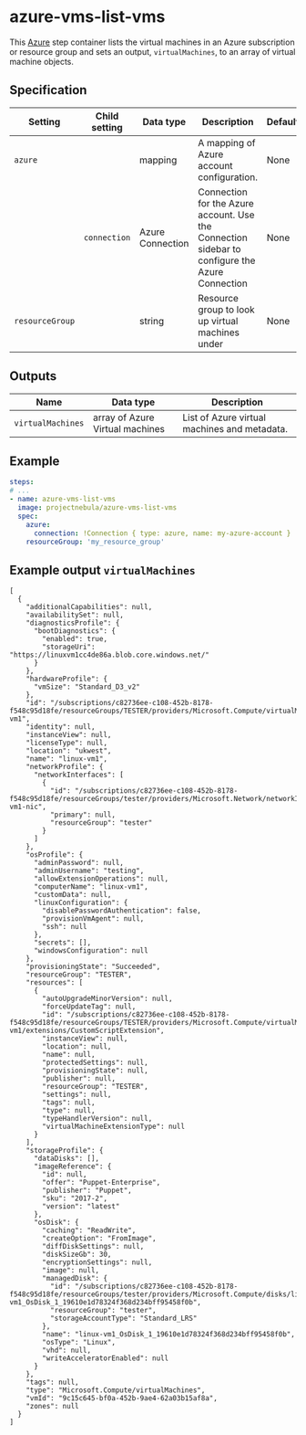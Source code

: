 # azure-vms-list-vms

This [Azure](https://azure.microsoft.com/en-us/services/virtual-machines/) step container lists the virtual machines in an Azure subscription or resource group and sets an output, `virtualMachines`, to an array of virtual machine objects.

## Specification

| Setting | Child setting | Data type | Description | Default | Required |
|---------|---------------|-----------|-------------|---------|----------|
| `azure` || mapping | A mapping of Azure account configuration. | None | True |
|| `connection` | Azure Connection | Connection for the Azure account. Use the Connection sidebar to configure the Azure Connection | None | True |
| `resourceGroup` || string | Resource group to look up virtual machines under | None | False | 

## Outputs

| Name | Data type | Description |
|------|-----------|-------------|
| `virtualMachines` | array of Azure Virtual machines | List of Azure virtual machines and metadata. |

## Example

```yaml
steps:
# ...
- name: azure-vms-list-vms
  image: projectnebula/azure-vms-list-vms
  spec:
    azure:
      connection: !Connection { type: azure, name: my-azure-account }
    resourceGroup: 'my_resource_group' 
```

## Example output `virtualMachines`
```
[
  {
    "additionalCapabilities": null,
    "availabilitySet": null,
    "diagnosticsProfile": {
      "bootDiagnostics": {
        "enabled": true,
        "storageUri": "https://linuxvm1cc4de86a.blob.core.windows.net/"
      }
    },
    "hardwareProfile": {
      "vmSize": "Standard_D3_v2"
    },
    "id": "/subscriptions/c82736ee-c108-452b-8178-f548c95d18fe/resourceGroups/TESTER/providers/Microsoft.Compute/virtualMachines/linux-vm1",
    "identity": null,
    "instanceView": null,
    "licenseType": null,
    "location": "ukwest",
    "name": "linux-vm1",
    "networkProfile": {
      "networkInterfaces": [
        {
          "id": "/subscriptions/c82736ee-c108-452b-8178-f548c95d18fe/resourceGroups/tester/providers/Microsoft.Network/networkInterfaces/linux-vm1-nic",
          "primary": null,
          "resourceGroup": "tester"
        }
      ]
    },
    "osProfile": {
      "adminPassword": null,
      "adminUsername": "testing",
      "allowExtensionOperations": null,
      "computerName": "linux-vm1",
      "customData": null,
      "linuxConfiguration": {
        "disablePasswordAuthentication": false,
        "provisionVmAgent": null,
        "ssh": null
      },
      "secrets": [],
      "windowsConfiguration": null
    },
    "provisioningState": "Succeeded",
    "resourceGroup": "TESTER",
    "resources": [
      {
        "autoUpgradeMinorVersion": null,
        "forceUpdateTag": null,
        "id": "/subscriptions/c82736ee-c108-452b-8178-f548c95d18fe/resourceGroups/TESTER/providers/Microsoft.Compute/virtualMachines/linux-vm1/extensions/CustomScriptExtension",
        "instanceView": null,
        "location": null,
        "name": null,
        "protectedSettings": null,
        "provisioningState": null,
        "publisher": null,
        "resourceGroup": "TESTER",
        "settings": null,
        "tags": null,
        "type": null,
        "typeHandlerVersion": null,
        "virtualMachineExtensionType": null
      }
    ],
    "storageProfile": {
      "dataDisks": [],
      "imageReference": {
        "id": null,
        "offer": "Puppet-Enterprise",
        "publisher": "Puppet",
        "sku": "2017-2",
        "version": "latest"
      },
      "osDisk": {
        "caching": "ReadWrite",
        "createOption": "FromImage",
        "diffDiskSettings": null,
        "diskSizeGb": 30,
        "encryptionSettings": null,
        "image": null,
        "managedDisk": {
          "id": "/subscriptions/c82736ee-c108-452b-8178-f548c95d18fe/resourceGroups/tester/providers/Microsoft.Compute/disks/linux-vm1_OsDisk_1_19610e1d78324f368d234bff95458f0b",
          "resourceGroup": "tester",
          "storageAccountType": "Standard_LRS"
        },
        "name": "linux-vm1_OsDisk_1_19610e1d78324f368d234bff95458f0b",
        "osType": "Linux",
        "vhd": null,
        "writeAcceleratorEnabled": null
      }
    },
    "tags": null,
    "type": "Microsoft.Compute/virtualMachines",
    "vmId": "9c15c645-bf0a-452b-9ae4-62a03b15af8a",
    "zones": null
  }
]
```